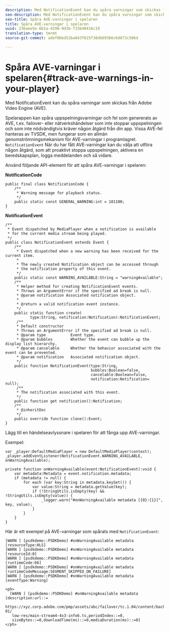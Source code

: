 ```yaml
---
description: Med NotificationEvent kan du spåra varningar som skickas från Adobe Video Engine (AVE).
seo-description: Med NotificationEvent kan du spåra varningar som skickas från Adobe Video Engine (AVE).
seo-title: Spåra AVE-varningar i spelaren
title: Spåra AVE-varningar i spelaren
uuid: 236aee5e-6b1a-4298-9d3b-f33b40416c19
translation-type: tm+mt
source-git-commit: adef0bbd52ba043f625f38db69366c6d873c586d

---
```



# Spåra AVE-varningar i spelaren{#track-ave-warnings-in-your-player}

Med NotificationEvent kan du spåra varningar som skickas från Adobe Video Engine (AVE).

Spelarappen kan spåra uppspelningsvarningar och fel som genererats av AVE, t.ex. failover- eller nätverkshändelser som inte stoppar uppspelningen och som inte nödvändigtvis kräver någon åtgärd från din app. Vissa AVE-fel hanteras av TVSDK, men fungerar som en allmän genomströmningsmekanism för AVE-varningar i programlagret. `NotificationEvent` När du har fått AVE-varningar kan du välja att utföra någon åtgärd, som att proaktivt stoppa uppspelningen, aktivera en beredskapsplan, logga meddelanden och så vidare.

Använd följande API-element för att spåra AVE-varningar i spelaren:

**NotificationCode**

```
public final class NotificationCode { 
    /** 
     * Warning message for playback status. 
     */ 
    public static const GENERAL_WARNING:int = 101100; 
}
```

**NotificationEvent**

```
/** 
 * Event dispatched by MediaPlayer when a notification is available 
 * for the current media stream being played. 
 */ 
public class NotificationEvent extends Event { 
    /** 
     * Event dispatched when a new warning has been received for the current item. 
     * 
     * The newly created Notification object can be accessed through  
     * the notification property of this event. 
     */ 
    public static const WARNING_AVAILABLE:String = "warningAvailable"; 
    /** 
     * Helper method for creating NotificationEvent events. 
     * Throws an ArgumentError if the specified ad break is null. 
     * @param notification Associated notification object. 
     * 
     * @return a valid notification event instance. 
     */ 
    public static function create( 
           type:String, notification:Notification):NotificationEvent; 
     /** 
     * Default constructor 
     * Throws an ArgumentError if the specified ad break is null. 
     * @param type           Event type. 
     * @param bubbles        Whether the event can bubble up the display list hierarchy. 
     * @param cancelable     Whether the behavior associated with the event can be prevented. 
     * @param notification   Associated notification object. 
     */ 
    public function NotificationEvent(type:String,  
                                      bubbles:Boolean=false,  
                                      cancelable:Boolean=false,  
                                      notification:Notification= null); 
     /** 
     * The notification associated with this event. 
     */ 
    public function get notification():Notification; 
    /** 
     * @inheritDoc 
     */ 
    public override function clone():Event; 
}
```

Lägg till en händelseavlyssnare i spelaren för att fånga upp AVE-varningar.

Exempel:

```
var _player:DefaultMediaPlayer = new DefaultMediaPlayer(context); 
_player.addEventListener(NotificationEvent.WARNING_AVAILABLE, onWarningAvailable); 
 
private function onWarningAvailable(event:NotificationEvent):void { 
    var metadata:Metadata = event.notification.metadata; 
    if (metadata != null) { 
        for each (var key:String in metadata.keySet()) { 
            var value:String = metadata.getValue(key); 
            if (!StringUtils.isEmpty(key) && !StringUtils.isEmpty(value)) { 
                _logger.warn("#onWarningAvailable metadata [{0}:{1}]", key, value); 
            } 
        } 
    } 
} 
```

<!--<a id="example_C35262605D394718B40C084B569A5052"></a>-->

Här är ett exempel på AVE-varningar som spårats med `NotificationEvent`:

```
[WARN ] [psdkdemo::PSDKDemo] #onWarningAvailable metadata [resourceType:HLS] 
[WARN ] [psdkdemo::PSDKDemo] #onWarningAvailable metadata [resourceId:0] 
[WARN ] [psdkdemo::PSDKDemo] #onWarningAvailable metadata [runtimeCode:66] 
[WARN ] [psdkdemo::PSDKDemo] #onWarningAvailable metadata [runtimeCodeMessage:SEGMENT_SKIPPED_ON_FAILURE] 
[WARN ] [psdkdemo::PSDKDemo] #onWarningAvailable metadata [eventType:Warning] 
 
<ph>
  [WARN ] [psdkdemo::PSDKDemo] #onWarningAvailable metadata [description:url::= 
   https://xyz.corp.adobe.com/pmp/assets/abc/failover/tc.1.04/content/backup-01/ 
   low-res/main-stream4-4x3-info6.ts,periodIndex::=0, 
   sizeBytes::=0,downloadTime(ms)::=0,mediaDuration(ms)::=0] 
</ph>
```
